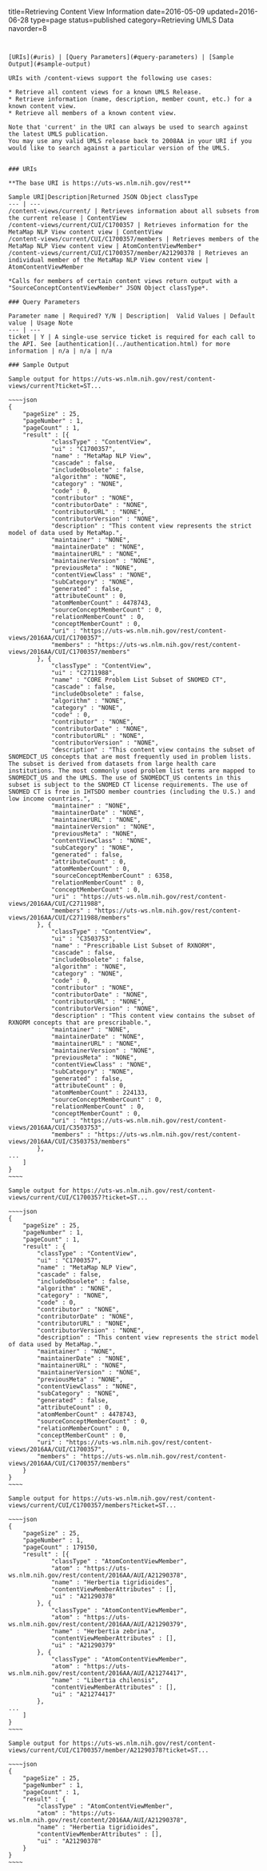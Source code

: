 title=Retrieving Content View Information
date=2016-05-09
updated=2016-06-28
type=page
status=published
category=Retrieving UMLS Data
navorder=8
~~~~~~


[URIs](#uris) | [Query Parameters](#query-parameters) | [Sample Output](#sample-output)

URIs with /content-views support the following use cases:

* Retrieve all content views for a known UMLS Release. 
* Retrieve information (name, description, member count, etc.) for a known content view.
* Retrieve all members of a known content view.

Note that 'current' in the URI can always be used to search against the latest UMLS publication.
You may use any valid UMLS release back to 2008AA in your URI if you would like to search against a particular version of the UMLS.


### URIs

**The base URI is https://uts-ws.nlm.nih.gov/rest**

Sample URI|Description|Returned JSON Object classType
--- | ---
/content-views/current/ | Retrieves information about all subsets from the current release | ContentView
/content-views/current/CUI/C1700357 | Retrieves information for the MetaMap NLP View content view | ContentView
/content-views/current/CUI/C1700357/members | Retrieves members of the MetaMap NLP View content view | AtomContentViewMember*
/content-views/current/CUI/C1700357/member/A21290378 | Retrieves an individual member of the MetaMap NLP View content view | AtomContentViewMember

*Calls for members of certain content views return output with a "SourceConceptContentViewMember" JSON Object classType*.

### Query Parameters

Parameter name | Required? Y/N | Description|  Valid Values | Default value | Usage Note
--- | ---
ticket | Y | A single-use service ticket is required for each call to the API. See [authentication](../authentication.html) for more information | n/a | n/a | n/a

### Sample Output

Sample output for https://uts-ws.nlm.nih.gov/rest/content-views/current?ticket=ST...

~~~~json
{
	"pageSize" : 25,
	"pageNumber" : 1,
	"pageCount" : 1,
	"result" : [{
			"classType" : "ContentView",
			"ui" : "C1700357",
			"name" : "MetaMap NLP View",
			"cascade" : false,
			"includeObsolete" : false,
			"algorithm" : "NONE",
			"category" : "NONE",
			"code" : 0,
			"contributor" : "NONE",
			"contributorDate" : "NONE",
			"contributorURL" : "NONE",
			"contributorVersion" : "NONE",
			"description" : "This content view represents the strict model of data used by MetaMap.",
			"maintainer" : "NONE",
			"maintainerDate" : "NONE",
			"maintainerURL" : "NONE",
			"maintainerVersion" : "NONE",
			"previousMeta" : "NONE",
			"contentViewClass" : "NONE",
			"subCategory" : "NONE",
			"generated" : false,
			"attributeCount" : 0,
			"atomMemberCount" : 4478743,
			"sourceConceptMemberCount" : 0,
			"relationMemberCount" : 0,
			"conceptMemberCount" : 0,
			"uri" : "https://uts-ws.nlm.nih.gov/rest/content-views/2016AA/CUI/C1700357",
			"members" : "https://uts-ws.nlm.nih.gov/rest/content-views/2016AA/CUI/C1700357/members"
		}, {
			"classType" : "ContentView",
			"ui" : "C2711988",
			"name" : "CORE Problem List Subset of SNOMED CT",
			"cascade" : false,
			"includeObsolete" : false,
			"algorithm" : "NONE",
			"category" : "NONE",
			"code" : 0,
			"contributor" : "NONE",
			"contributorDate" : "NONE",
			"contributorURL" : "NONE",
			"contributorVersion" : "NONE",
			"description" : "This content view contains the subset of SNOMEDCT_US concepts that are most frequently used in problem lists. The subset is derived from datasets from large health care institutions. The most commonly used problem list terms are mapped to SNOMEDCT_US and the UMLS. The use of SNOMEDCT_US contents in this subset is subject to the SNOMED CT license requirements. The use of SNOMED CT is free in IHTSDO member countries (including the U.S.) and low income countries.",
			"maintainer" : "NONE",
			"maintainerDate" : "NONE",
			"maintainerURL" : "NONE",
			"maintainerVersion" : "NONE",
			"previousMeta" : "NONE",
			"contentViewClass" : "NONE",
			"subCategory" : "NONE",
			"generated" : false,
			"attributeCount" : 0,
			"atomMemberCount" : 0,
			"sourceConceptMemberCount" : 6358,
			"relationMemberCount" : 0,
			"conceptMemberCount" : 0,
			"uri" : "https://uts-ws.nlm.nih.gov/rest/content-views/2016AA/CUI/C2711988",
			"members" : "https://uts-ws.nlm.nih.gov/rest/content-views/2016AA/CUI/C2711988/members"
		}, {
			"classType" : "ContentView",
			"ui" : "C3503753",
			"name" : "Prescribable List Subset of RXNORM",
			"cascade" : false,
			"includeObsolete" : false,
			"algorithm" : "NONE",
			"category" : "NONE",
			"code" : 0,
			"contributor" : "NONE",
			"contributorDate" : "NONE",
			"contributorURL" : "NONE",
			"contributorVersion" : "NONE",
			"description" : "This content view contains the subset of RXNORM concepts that are prescribable.",
			"maintainer" : "NONE",
			"maintainerDate" : "NONE",
			"maintainerURL" : "NONE",
			"maintainerVersion" : "NONE",
			"previousMeta" : "NONE",
			"contentViewClass" : "NONE",
			"subCategory" : "NONE",
			"generated" : false,
			"attributeCount" : 0,
			"atomMemberCount" : 224133,
			"sourceConceptMemberCount" : 0,
			"relationMemberCount" : 0,
			"conceptMemberCount" : 0,
			"uri" : "https://uts-ws.nlm.nih.gov/rest/content-views/2016AA/CUI/C3503753",
			"members" : "https://uts-ws.nlm.nih.gov/rest/content-views/2016AA/CUI/C3503753/members"
		}, 
...
	]
}
~~~~

Sample output for https://uts-ws.nlm.nih.gov/rest/content-views/current/CUI/C1700357?ticket=ST...

~~~~json
{
	"pageSize" : 25,
	"pageNumber" : 1,
	"pageCount" : 1,
	"result" : {
		"classType" : "ContentView",
		"ui" : "C1700357",
		"name" : "MetaMap NLP View",
		"cascade" : false,
		"includeObsolete" : false,
		"algorithm" : "NONE",
		"category" : "NONE",
		"code" : 0,
		"contributor" : "NONE",
		"contributorDate" : "NONE",
		"contributorURL" : "NONE",
		"contributorVersion" : "NONE",
		"description" : "This content view represents the strict model of data used by MetaMap.",
		"maintainer" : "NONE",
		"maintainerDate" : "NONE",
		"maintainerURL" : "NONE",
		"maintainerVersion" : "NONE",
		"previousMeta" : "NONE",
		"contentViewClass" : "NONE",
		"subCategory" : "NONE",
		"generated" : false,
		"attributeCount" : 0,
		"atomMemberCount" : 4478743,
		"sourceConceptMemberCount" : 0,
		"relationMemberCount" : 0,
		"conceptMemberCount" : 0,
		"uri" : "https://uts-ws.nlm.nih.gov/rest/content-views/2016AA/CUI/C1700357",
		"members" : "https://uts-ws.nlm.nih.gov/rest/content-views/2016AA/CUI/C1700357/members"
	}
}
~~~~

Sample output for https://uts-ws.nlm.nih.gov/rest/content-views/current/CUI/C1700357/members?ticket=ST...

~~~~json
{
	"pageSize" : 25,
	"pageNumber" : 1,
	"pageCount" : 179150,
	"result" : [{
			"classType" : "AtomContentViewMember",
			"atom" : "https://uts-ws.nlm.nih.gov/rest/content/2016AA/AUI/A21290378",
			"name" : "Herbertia tigridioides",
			"contentViewMemberAttributes" : [],
			"ui" : "A21290378"
		}, {
			"classType" : "AtomContentViewMember",
			"atom" : "https://uts-ws.nlm.nih.gov/rest/content/2016AA/AUI/A21290379",
			"name" : "Herbertia zebrina",
			"contentViewMemberAttributes" : [],
			"ui" : "A21290379"
		}, {
			"classType" : "AtomContentViewMember",
			"atom" : "https://uts-ws.nlm.nih.gov/rest/content/2016AA/AUI/A21274417",
			"name" : "Libertia chilensis",
			"contentViewMemberAttributes" : [],
			"ui" : "A21274417"
		}, 
...
	]
}
~~~~

Sample output for https://uts-ws.nlm.nih.gov/rest/content-views/current/CUI/C1700357/member/A21290378?ticket=ST...

~~~~json
{
	"pageSize" : 25,
	"pageNumber" : 1,
	"pageCount" : 1,
	"result" : {
		"classType" : "AtomContentViewMember",
		"atom" : "https://uts-ws.nlm.nih.gov/rest/content/2016AA/AUI/A21290378",
		"name" : "Herbertia tigridioides",
		"contentViewMemberAttributes" : [],
		"ui" : "A21290378"
	}
}
~~~~